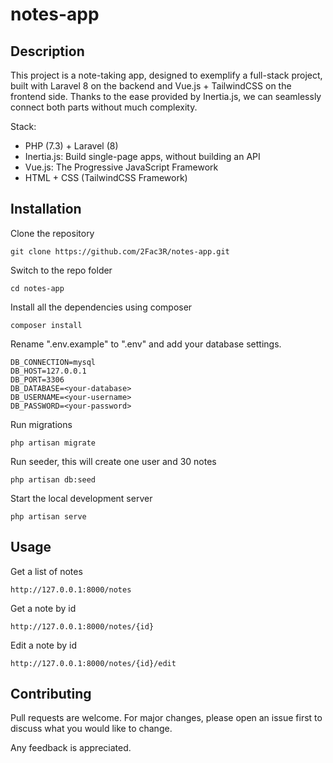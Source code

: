 # notes-app
## Description

This project is a note-taking app, designed to exemplify a full-stack project, built with Laravel 8 on the backend and Vue.js + TailwindCSS on the frontend side. 
Thanks to the ease provided by Inertia.js, we can seamlessly connect both parts without much complexity.

Stack:

* PHP (7.3) + Laravel (8)
* Inertia.js: Build single-page apps, without building an API
* Vue.js: The Progressive JavaScript Framework
* HTML + CSS (TailwindCSS Framework)

## Installation

Clone the repository

    git clone https://github.com/2Fac3R/notes-app.git

Switch to the repo folder

    cd notes-app

Install all the dependencies using composer

    composer install

Rename ".env.example" to ".env" and add your database settings.
    
    DB_CONNECTION=mysql
    DB_HOST=127.0.0.1
    DB_PORT=3306
    DB_DATABASE=<your-database>
    DB_USERNAME=<your-username>
    DB_PASSWORD=<your-password>

Run migrations

    php artisan migrate

Run seeder, this will create one user and 30 notes

    php artisan db:seed

Start the local development server

    php artisan serve

## Usage
    
Get a list of notes

    http://127.0.0.1:8000/notes

Get a note by id

    http://127.0.0.1:8000/notes/{id}

Edit a note by id
    
    http://127.0.0.1:8000/notes/{id}/edit

## Contributing
Pull requests are welcome. For major changes, please open an issue first to discuss what you would like to change.

Any feedback is appreciated.
